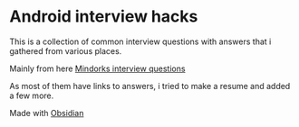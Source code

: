 # Android interview hacks

This is a collection of common interview questions with answers that i gathered from various places.

Mainly from here [Mindorks interview questions](https://github.com/MindorksOpenSource/android-interview-questions)

As most of them have links to answers, i tried to make a resume and added a few more.

Made with [Obsidian](https://obsidian.md/)